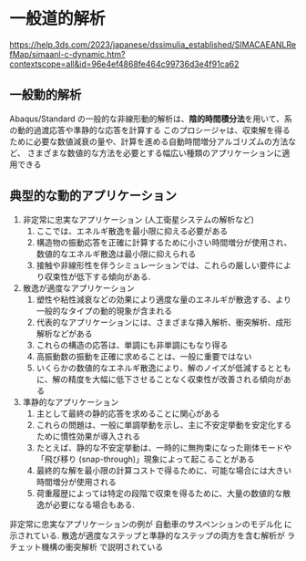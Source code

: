 # 一般道的解析

https://help.3ds.com/2023/japanese/dssimulia_established/SIMACAEANLRefMap/simaanl-c-dynamic.htm?contextscope=all&id=96e4ef4868fe464c99736d3e4f91ca62

## 一般動的解析

Abaqus/Standard の一般的な非線形動的解析は、**陰的時間積分法**を用いて、系の動的過渡応答や準静的な応答を計算する
このプロシージャは、収束解を得るために必要な数値減衰の量や、計算を進める自動時間増分アルゴリズムの方法など、
さまざまな数値的な方法を必要とする幅広い種類のアプリケーションに適用できる

## 典型的な動的アプリケーション

1. 非定常に忠実なアプリケーション (人工衛星システムの解析など) 
   1. ここでは、エネルギ散逸を最小限に抑える必要がある
   2. 構造物の振動応答を正確に計算するために小さい時間増分が使用され、数値的なエネルギ散逸は最小限に抑えられる
   3. 接触や非線形性を伴うシミュレーションでは、これらの厳しい要件により収束性が低下する傾向がある.
2. 散逸が適度なアプリケーション
   1. 塑性や粘性減衰などの効果により適度な量のエネルギが散逸する、より一般的なタイプの動的現象が含まれる
   2. 代表的なアプリケーションには、さまざまな挿入解析、衝突解析、成形解析などがある
   3. これらの構造の応答は、単調にも非単調にもなり得る
   4. 高振動数の振動を正確に求めることは、一般に重要ではない
   5. いくらかの数値的なエネルギ散逸により、解のノイズが低減するとともに、解の精度を大幅に低下させることなく収束性が改善される傾向がある
3. 準静的なアプリケーション
   1. 主として最終の静的応答を求めることに関心がある
   2. これらの問題は、一般に単調挙動を示し、主に不安定挙動を安定化するために慣性効果が導入される
   3. たとえば、静的な不安定挙動は、一時的に無拘束になった剛体モードや「飛び移り (snap-through)」現象によって起こることがある
   4. 最終的な解を最小限の計算コストで得るために、可能な場合には大きい時間増分が使用される
   5. 荷重履歴によっては特定の段階で収束を得るために、大量の数値的な散逸が必要になる場合もある.

非定常に忠実なアプリケーションの例が 自動車のサスペンションのモデル化 に示されている. 
散逸が適度なステップと準静的なステップの両方を含む解析が ラチェット機構の衝突解析 で説明されている

